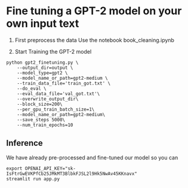 # Fine tuning a GPT-2 model on your own input text

1. First preprocess the data
Use the notebook book_cleaning.ipynb


2. Start Training the GPT-2 model

``` 
python gpt2_finetuning.py \
    --output_dir=output \
    --model_type=gpt2 \
    --model_name_or_path=gpt2-medium \
    --train_data_file='train_got.txt' \
    --do_eval \
    --eval_data_file='val_got.txt'\
    --overwrite_output_dir\
    --block_size=200\
    --per_gpu_train_batch_size=1\
    --model_name_or_path=gpt2-medium\
    --save_steps 5000\
    --num_train_epochs=10
  ```


## Inference
We have already pre-processed and fine-tuned our model so you can 
```
export OPENAI_API_KEY="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"
streamlit run app.py
```
